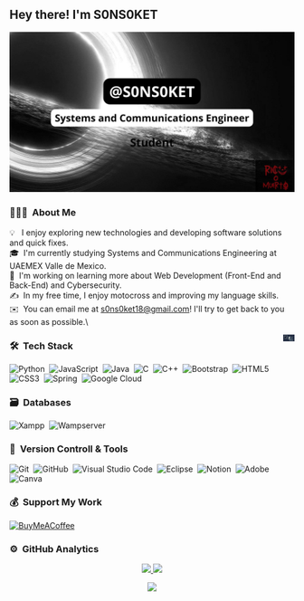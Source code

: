 <h2 align="left">Hey there! I'm S0NS0KET</h2>

![S0NS0KET int](https://github.com/S0NS0KET/S0NS0KET/blob/main/IMG_4192.jpeg)

<!-- ## 👋 &nbsp;Hey there! I'm S0NS0KET -->

### 👨🏻‍💻 &nbsp;About Me

💡 &nbsp; I enjoy exploring new technologies and developing software solutions and quick fixes.\
🎓 &nbsp;I'm currently studying Systems and Communications Engineering at UAEMEX Valle de Mexico.\
🌱 &nbsp;I'm working on learning more about Web Development (Front-End and Back-End) and Cybersecurity.\
✍️ &nbsp;In my free time, I enjoy motocross and improving my language skills.\
✉️ &nbsp;You can email me at s0ns0ket18@gmail.com! I'll try to get back to you as soon as possible.\

<img alt="Night Coding" src="https://raw.githubusercontent.com/AVS1508/AVS1508/master/assets/Night-Coding.gif" align="right" width=20/>

### 🛠 &nbsp;Tech Stack

![Python](https://img.shields.io/badge/python-3670A0?style=for-the-badge&logo=python&logoColor=ffdd54)&nbsp;
![JavaScript](https://img.shields.io/badge/javascript-%23323330.svg?style=for-the-badge&logo=javascript&logoColor=%23F7DF1E)&nbsp;
![Java](https://img.shields.io/badge/java-%23ED8B00.svg?style=for-the-badge&logo=java&logoColor=white)&nbsp;
![C](https://img.shields.io/badge/c-%2300599C.svg?style=for-the-badge&logo=c&logoColor=white)&nbsp;
![C++](https://img.shields.io/badge/c++-%2300599C.svg?style=for-the-badge&logo=c%2B%2B&logoColor=white)&nbsp;
![Bootstrap](https://img.shields.io/badge/bootstrap-%23563D7C.svg?style=for-the-badge&logo=bootstrap&logoColor=white)&nbsp;
![HTML5](https://img.shields.io/badge/html5-%23E34F26.svg?style=for-the-badge&logo=html5&logoColor=white)&nbsp;
![CSS3](https://img.shields.io/badge/css3-%231572B6.svg?style=for-the-badge&logo=css3&logoColor=white)&nbsp;
![Spring](https://img.shields.io/badge/spring-%236DB33F.svg?style=for-the-badge&logo=spring&logoColor=white)&nbsp;
![Google Cloud](https://img.shields.io/badge/GoogleCloud-%234285F4.svg?style=for-the-badge&logo=google-cloud&logoColor=white)&nbsp;

### 🗃 &nbsp;Databases

![Xampp](https://img.shields.io/badge/xampp-white?style=for-the-badge&logo=xampp)&nbsp;
![Wampserver](https://img.shields.io/badge/WampServer-white?style=for-the-badge&color=purple)&nbsp;

### 🧰 &nbsp;Version Controll & Tools 

![Git](https://img.shields.io/badge/git-%23F05033.svg?style=for-the-badge&logo=git&logoColor=white)&nbsp;
![GitHub](https://img.shields.io/badge/github-%23121011.svg?style=for-the-badge&logo=github&logoColor=white)&nbsp;
![Visual Studio Code](https://img.shields.io/badge/Visual%20Studio%20Code-0078d7.svg?style=for-the-badge&logo=visual-studio-code&logoColor=white)&nbsp;
![Eclipse](https://img.shields.io/badge/Eclipse-FE7A16.svg?style=for-the-badge&logo=Eclipse&logoColor=white)&nbsp;
![Notion](https://img.shields.io/badge/Notion-%23000000.svg?style=for-the-badge&logo=notion&logoColor=white)&nbsp;
![Adobe](https://img.shields.io/badge/adobe-%23FF0000.svg?style=for-the-badge&logo=adobe&logoColor=white)&nbsp;
![Canva](https://img.shields.io/badge/Canva-%2300C4CC.svg?style=for-the-badge&logo=Canva&logoColor=white)&nbsp;

### 💰 &nbsp;Support My Work
[![BuyMeACoffee](https://img.shields.io/badge/Buy%20Me%20a%20Coffee-ffdd00?style=for-the-badge&logo=buy-me-a-coffee&logoColor=black)](https://buymeacoffee.com/adityakanoi) 

### ⚙️ &nbsp;GitHub Analytics

<p align="center">
  <a href="https://github.com/S0NS0KET">
    <img height="180em" src="https://github-readme-stats-eight-theta.vercel.app/api?username=S0NS0KET&show_icons=true&theme=algolia&include_all_commits=true&count_private=true"/>
  </a>
  <a href="https://github.com/S0NS0KET">
    <img height="180em" src="https://github-readme-stats-eight-theta.vercel.app/api/top-langs/?username=S0NS0KET&layout=compact&langs_count=8&theme=algolia"/>
  </a>
</p>

<p align="center">
  <img height="180em" src="https://github-readme-streak-stats.herokuapp.com/?user=S0NS0KET&theme=dark&hide_border=true"/>
</p>
